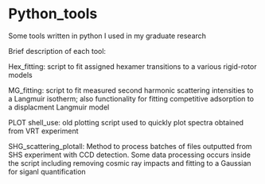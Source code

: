 # Python_tools
Some tools written in python I used in my graduate research

Brief description of each tool:

Hex_fitting: script to fit assigned hexamer transitions to a various rigid-rotor models

MG_fitting: script to fit measured second harmonic scattering intensities to a Langmuir isotherm; also functionality for
fitting competitive adsorption to a displacment Langmuir model

PLOT shell_use: old plotting script used to quickly plot spectra obtained from VRT experiment

SHG_scattering_plotall: Method to process batches of files outputted from SHS experiment with CCD detection.  Some data 
processing occurs inside the script including removing cosmic ray impacts and fitting to a Gaussian for siganl quantification
